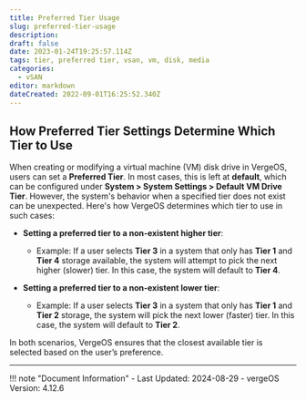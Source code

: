 ```yaml
---
title: Preferred Tier Usage
slug: preferred-tier-usage
description: 
draft: false
date: 2023-01-24T19:25:57.114Z
tags: tier, preferred tier, vsan, vm, disk, media
categories:
  - vSAN
editor: markdown
dateCreated: 2022-09-01T16:25:52.340Z
---
```


## How Preferred Tier Settings Determine Which Tier to Use

When creating or modifying a virtual machine (VM) disk drive in VergeOS, users can set a **Preferred Tier**. In most cases, this is left at **default**, which can be configured under **System > System Settings > Default VM Drive Tier**. However, the system's behavior when a specified tier does not exist can be unexpected. Here's how VergeOS determines which tier to use in such cases:

- **Setting a preferred tier to a non-existent higher tier**:
    - Example: If a user selects **Tier 3** in a system that only has **Tier 1** and **Tier 4** storage available, the system will attempt to pick the next higher (slower) tier. In this case, the system will default to **Tier 4**.
  
- **Setting a preferred tier to a non-existent lower tier**:
    - Example: If a user selects **Tier 3** in a system that only has **Tier 1** and **Tier 2** storage, the system will pick the next lower (faster) tier. In this case, the system will default to **Tier 2**.

In both scenarios, VergeOS ensures that the closest available tier is selected based on the user’s preference.


---

!!! note "Document Information"
    - Last Updated: 2024-08-29
    - vergeOS Version: 4.12.6
